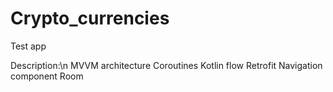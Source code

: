 # Crypto_currencies
Test app

Description:\\n
MVVM architecture
Coroutines
Kotlin flow
Retrofit
Navigation component
Room
